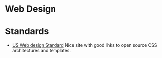 # Web Design

# Standards

- [US Web design Standard](https://playbook.cio.gov/designstandards/getting-started/) Nice site with good links to open source CSS architectures and templates.